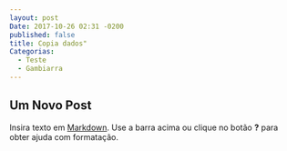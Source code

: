 ```yaml
---
layout: post
Date: 2017-10-26 02:31 -0200
published: false
title: Copia dados"
Categorias:
  - Teste
  - Gambiarra
---
```

## Um Novo Post

Insira texto em [Markdown](http://daringfireball.net/projects/markdown/). Use a barra acima ou clique no botão **?** para obter ajuda com formatação.
